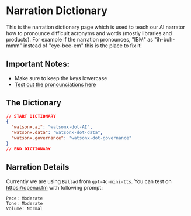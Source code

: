 # Narration Dictionary

This is the narration dictionary page which is used to teach our AI narrator how to pronounce difficult acronyms and words (mostly libraries and products). For example if the narration pronounces, "IBM" as "ih-buh-mmm" instead of "eye-bee-em" this is the place to fix it!

## Important Notes:

- Make sure to keep the keys lowercase
- [Test out the pronounciations here](https://www.openai.fm/#9341c0db-be30-4151-8a79-1466ff55e16b) 

## The Dictionary

```json
// START DICTIONARY
{
  "watsonx.ai": "watsonx-dot-AI",
  "watsonx.data": "watsonx-dot-data",
  "watsonx.governance": "watsonx-dot-governance"
}
// END DICTIONARY
```


## Narration Details

Currently we are using `Ballad` from `gpt-4o-mini-tts`. You can test on https://openai.fm with following prompt:

```
Pace: Moderate
Tone: Moderate
Volume: Normal
```

